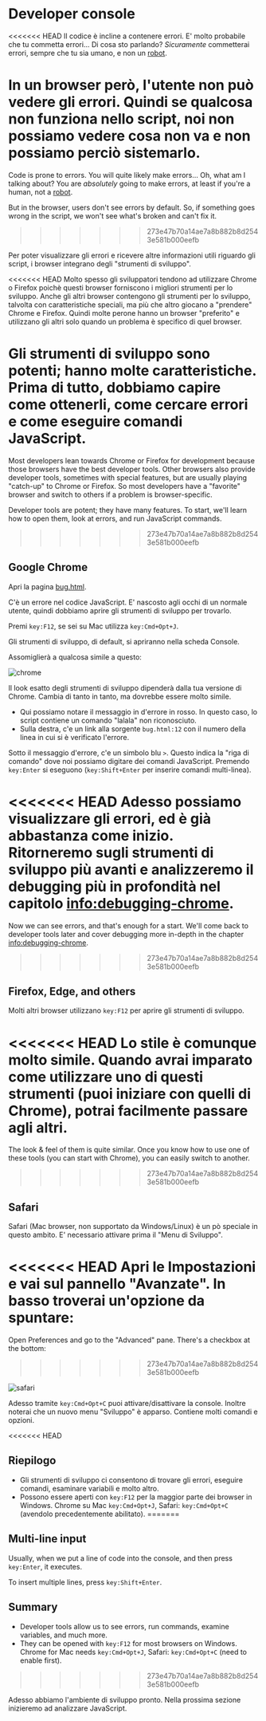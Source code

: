 # Developer console

<<<<<<< HEAD
Il codice è incline a contenere errori. E' molto probabile che tu commetta errori... Di cosa sto parlando? *Sicuramente* commetterai errori, sempre che tu sia umano, e non un [robot](https://en.wikipedia.org/wiki/Bender_(Futurama)).

In un browser però, l'utente non può vedere gli errori. Quindi se qualcosa non funziona nello script, noi non possiamo vedere cosa non va e non possiamo perciò sistemarlo.
=======
Code is prone to errors. You will quite likely make errors... Oh, what am I talking about? You are *absolutely* going to make errors, at least if you're a human, not a [robot](https://en.wikipedia.org/wiki/Bender_(Futurama)).

But in the browser, users don't see errors by default. So, if something goes wrong in the script, we won't see what's broken and can't fix it.
>>>>>>> 273e47b70a14ae7a8b882b8d2543e581b000eefb

Per poter visualizzare gli errori e ricevere altre informazioni utili riguardo gli script, i browser integrano degli "strumenti di sviluppo".

<<<<<<< HEAD
Molto spesso gli sviluppatori tendono ad utilizzare Chrome o Firefox poichè questi browser forniscono i migliori strumenti per lo sviluppo. Anche gli altri browser contengono gli strumenti per lo sviluppo, talvolta con caratteristiche speciali, ma più che altro giocano a "prendere" Chrome e Firefox.
Quindi molte perone hanno un browser "preferito" e utilizzano gli altri solo quando un problema è specifico di quel browser.

Gli strumenti di sviluppo sono potenti; hanno molte caratteristiche. Prima di tutto, dobbiamo capire come ottenerli, come cercare errori e come eseguire comandi JavaScript.
=======
Most developers lean towards Chrome or Firefox for development because those browsers have the best developer tools. Other browsers also provide developer tools, sometimes with special features, but are usually playing "catch-up" to Chrome or Firefox. So most developers have a "favorite" browser and switch to others if a problem is browser-specific.

Developer tools are potent; they have many features. To start, we'll learn how to open them, look at errors, and run JavaScript commands.
>>>>>>> 273e47b70a14ae7a8b882b8d2543e581b000eefb

## Google Chrome

Apri la pagina [bug.html](bug.html).

C'è un errore nel codice JavaScript. E' nascosto agli occhi di un normale utente, quindi dobbiamo aprire gli strumenti di sviluppo per trovarlo.

Premi `key:F12`, se sei su Mac utilizza `key:Cmd+Opt+J`.

Gli strumenti di sviluppo, di default, si apriranno nella scheda Console.

Assomiglierà a qualcosa simile a questo:

![chrome](chrome.png)

Il look esatto degli strumenti di sviluppo dipenderà dalla tua versione di Chrome. Cambia di tanto in tanto, ma dovrebbe essere molto simile.

- Qui possiamo notare il messaggio in d'errore in rosso. In questo caso, lo script contiene un comando "lalala" non riconosciuto.
- Sulla destra, c'e un link alla sorgente `bug.html:12` con il numero della linea in cui si è verificato l'errore.

Sotto il messaggio d'errore, c'e un simbolo blu `>`. Questo indica la "riga di comando" dove noi possiamo digitare dei comandi JavaScript. Premendo `key:Enter` si eseguono (`key:Shift+Enter` per inserire comandi multi-linea).

<<<<<<< HEAD
Adesso possiamo visualizzare gli errori, ed è già abbastanza come inizio. Ritorneremo sugli strumenti di sviluppo più avanti e analizzeremo il debugging più in profondità nel capitolo <info:debugging-chrome>.
=======
Now we can see errors, and that's enough for a start. We'll come back to developer tools later and cover debugging more in-depth in the chapter <info:debugging-chrome>.
>>>>>>> 273e47b70a14ae7a8b882b8d2543e581b000eefb


## Firefox, Edge, and others

Molti altri browser utilizzano `key:F12` per aprire gli strumenti di sviluppo.

<<<<<<< HEAD
Lo stile è comunque molto simile. Quando avrai imparato come utilizzare uno di questi strumenti (puoi iniziare con quelli di Chrome), potrai facilmente passare agli altri.
=======
The look & feel of them is quite similar. Once you know how to use one of these tools (you can start with Chrome), you can easily switch to another.
>>>>>>> 273e47b70a14ae7a8b882b8d2543e581b000eefb

## Safari

Safari (Mac browser, non supportato da Windows/Linux) è un pò speciale in questo ambito. E' necessario attivare prima il "Menu di Sviluppo".

<<<<<<< HEAD
Apri le Impostazioni e vai sul pannello "Avanzate". In basso troverai un'opzione da spuntare:
=======
Open Preferences and go to the "Advanced" pane. There's a checkbox at the bottom:
>>>>>>> 273e47b70a14ae7a8b882b8d2543e581b000eefb

![safari](safari.png)

Adesso tramite `key:Cmd+Opt+C` puoi attivare/disattivare la console. Inoltre noterai che un nuovo menu "Sviluppo" è apparso. Contiene molti comandi e opzioni.

<<<<<<< HEAD
## Riepilogo

- Gli strumenti di sviluppo ci consentono di trovare gli errori, eseguire comandi, esaminare variabili e molto altro.
- Possono essere aperti con `key:F12` per la maggior parte dei browser in Windows. Chrome su Mac `key:Cmd+Opt+J`, Safari: `key:Cmd+Opt+C` (avendolo precedentemente abilitato).
=======
## Multi-line input

Usually, when we put a line of code into the console, and then press `key:Enter`, it executes.

To insert multiple lines, press `key:Shift+Enter`.

## Summary

- Developer tools allow us to see errors, run commands, examine variables, and much more.
- They can be opened with `key:F12` for most browsers on Windows. Chrome for Mac needs `key:Cmd+Opt+J`, Safari: `key:Cmd+Opt+C` (need to enable first).
>>>>>>> 273e47b70a14ae7a8b882b8d2543e581b000eefb

Adesso abbiamo l'ambiente di sviluppo pronto. Nella prossima sezione inizieremo ad analizzare JavaScript.
